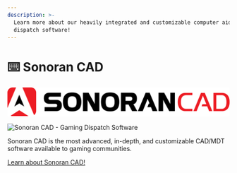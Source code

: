 ```yaml
---
description: >-
  Learn more about our heavily integrated and customizable computer aided
  dispatch software!
---
```


# ⌨️ Sonoran CAD

![](<../.gitbook/assets/image (15).png>)

![Sonoran CAD - Gaming Dispatch Software](../.gitbook/assets/layout\_3\_11.gif)

Sonoran CAD is the most advanced, in-depth, and customizable CAD/MDT software available to gaming communities.

[Learn about Sonoran CAD!](https://info.sonorancad.com/why-choose-sonoran-cad/about)
